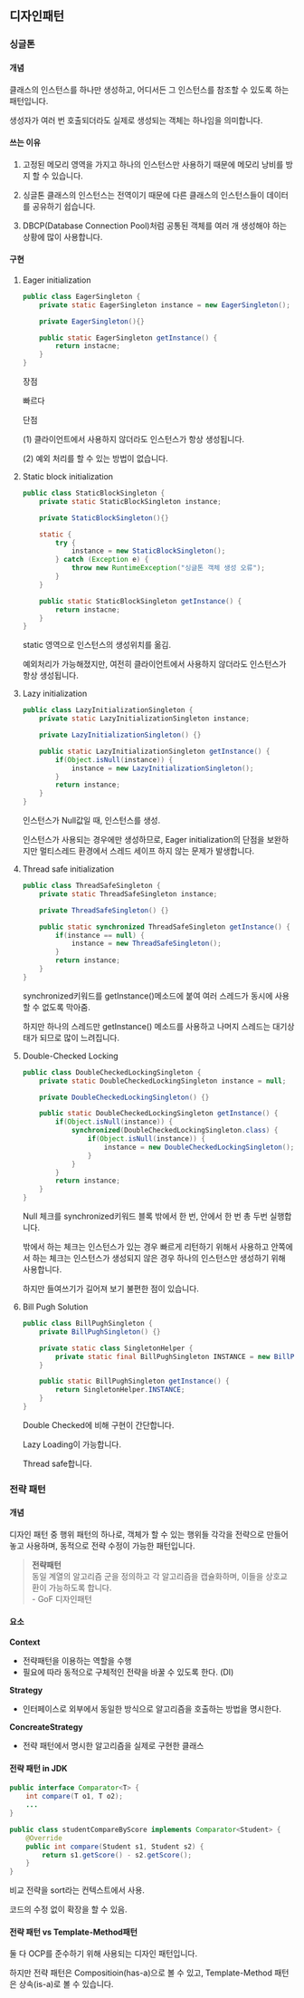 ## 디자인패턴

### 싱글톤

#### 개념

클래스의 인스턴스를 하나만 생성하고, 어디서든 그 인스턴스를 참조할 수 있도록 하는 패턴입니다.

생성자가 여러 번 호출되더라도 실제로 생성되는 객체는 하나임을 의미합니다.

#### 쓰는 이유

1. 고정된 메모리 영역을 가지고 하나의 인스턴스만 사용하기 때문에 메모리 낭비를 방지 할 수 있습니다.

2. 싱글톤 클래스의 인스턴스는 전역이기 때문에 다른 클래스의 인스턴스들이 데이터를 공유하기 쉽습니다.

3. DBCP(Database Connection Pool)처럼 공통된 객체를 여러 개 생성해야 하는 상황에 많이 사용합니다.

#### 구현

1. Eager initialization

    ```java
    public class EagerSingleton {
        private static EagerSingleton instance = new EagerSingleton();

        private EagerSingleton(){}

        public static EagerSingleton getInstance() {
            return instacne;
        }
    }
    ```

    장점
    
     빠르다
    
    단점
    
    (1) 클라이언트에서 사용하지 않더라도 인스턴스가 항상 생성됩니다.

    (2) 예외 처리를 할 수 있는 방법이 없습니다.

2. Static block initialization

    ```java
    public class StaticBlockSingleton {
        private static StaticBlockSingleton instance;

        private StaticBlockSingleton(){}

        static {
            try {
                instance = new StaticBlockSingleton();
            } catch (Exception e) {
                throw new RuntimeException("싱글톤 객체 생성 오류");
            }
        }

        public static StaticBlockSingleton getInstance() {
            return instacne;
        }
    }
    ```

    static 영역으로 인스턴스의 생성위치를 옮김.

    예외처리가 가능해졌지만, 여전히 클라이언트에서 사용하지 않더라도 인스턴스가 항상 생성됩니다.

3. Lazy initialization

    ```java
    public class LazyInitializationSingleton {
        private static LazyInitializationSingleton instance;

        private LazyInitializationSingleton() {}

        public static LazyInitializationSingleton getInstance() {
            if(Object.isNull(instance)) {
                instance = new LazyInitializationSingleton();
            }
            return instance;
        }
    }
    ```

    인스턴스가 Null값일 때, 인스턴스를 생성.

    인스턴스가 사용되는 경우에만 생성하므로, Eager initialization의 단점을 보완하지만
    멀티스레드 환경에서 스레드 세이프 하지 않는 문제가 발생합니다.

4. Thread safe initialization

    ```java
    public class ThreadSafeSingleton {
        private static ThreadSafeSingleton instance;

        private ThreadSafeSingleton() {}

        public static synchronized ThreadSafeSingleton getInstance() {
            if(instance == null) {
                instance = new ThreadSafeSingleton();
            }
            return instance;
        }
    }
    ```
    
    synchronized키워드를 getInstance()메소드에 붙여 여러 스레드가 동시에 사용할 수 없도록 막아줌.

    하지만 하나의 스레드만 getInstance() 메소드를 사용하고 나머지 스레드는 대기상태가 되므로 많이 느려집니다.

5. Double-Checked Locking

    ```java
    public class DoubleCheckedLockingSingleton {
        private static DoubleCheckedLockingSingleton instance = null;

        private DoubleCheckedLockingSingleton() {}

        public static DoubleCheckedLockingSingleton getInstance() {
            if(Object.isNull(instance)) {
                synchronized(DoubleCheckedLockingSingleton.class) {
                    if(Object.isNull(instance)) {
                        instance = new DoubleCheckedLockingSingleton();
                    }
                }
            }
            return instance;
        }
    }
    ```

    Null 체크를 synchronized키워드 블록 밖에서 한 번, 안에서 한 번 총 두번 실행합니다.

    밖에서 하는 체크는 인스턴스가 있는 경우 빠르게 리턴하기 위해서 사용하고 안쪽에서 하는 체크는 인스턴스가 생성되지 않은 경우 하나의 인스턴스만 생성하기 위해 사용합니다.

    하지만 들여쓰기가 길어져 보기 불편한 점이 있습니다.

6. Bill Pugh Solution

    ```java
    public class BillPughSingleton {
        private BillPughSingleton() {}

        private static class SingletonHelper {
            private static final BillPughSingleton INSTANCE = new BillPughSingleton();
        }

        public static BillPughSingleton getInstance() {
            return SingletonHelper.INSTANCE;
        }
    }
    ```

    Double Checked에 비해 구현이 간단합니다.

    Lazy Loading이 가능합니다.

    Thread safe합니다.

### 전략 패턴

#### 개념

디자인 패턴 중 행위 패턴의 하나로, 객체가 할 수 있는 행위들 각각을 전략으로 만들어 놓고 사용하며, 동적으로 전략 수정이 가능한 패턴입니다.

> **전략패턴** <br/> 
    동일 계열의 알고리즘 군을 정의하고 각 알고리즘을 캡슐화하며, 이들을 상호교환이 가능하도록 합니다. <br/>
    - GoF 디자인패턴

#### 요소
**Context**
- 전략패턴을 이용하는 역할을 수행
- 필요에 따라 동적으로 구체적인 전략을 바꿀 수 있도록 한다. (DI)

**Strategy**
- 인터페이스로 외부에서 동일한 방식으로 알고리즘을 호출하는 방법을 명시한다.

**ConcreateStrategy**
- 전략 패턴에서 명시한 알고리즘을 실제로 구현한 클래스

#### 전략 패턴 in JDK
```java
public interface Comparator<T> {
    int compare(T o1, T o2);
    ...
}
```
```java
public class studentCompareByScore implements Comparator<Student> {
    @Override
    public int compare(Student s1, Student s2) {
        return s1.getScore() - s2.getScore();
    }
}
```
비교 전략을 sort라는 컨텍스트에서 사용.

코드의 수정 없이 확장을 할 수 있음.

####  전략 패턴 vs Template-Method패턴  

둘 다 OCP를 준수하기 위해 사용되는 디자인 패턴입니다.

하지만 전략 패턴은 Compositioin(has-a)으로 볼 수 있고, Template-Method 패턴은 상속(is-a)로 볼 수 있습니다. 